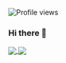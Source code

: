 ![Profile views](https://gpvc.arturio.dev/Ainiall)
### Hi there 👋

<a href="https://github.com/Ainiall">
  <img align="center" src="https://github-readme-stats.vercel.app/api?username=Ainiall&show_icons=true&theme=material-palenight&line_height=20" />
</a>
<a href="https://github.com/Ainiall">
  <img align="center" src="https://github-readme-stats.vercel.app/api/top-langs/?username=Ainiall&layout=compact&theme=material-palenight" />
</a>


<!--
**Ainiall/Ainiall** is a ✨ _special_ ✨ repository because its `README.md` (this file) appears on your GitHub profile.

Here are some ideas to get you started:

- 🔭 I’m currently working on ...
- 🌱 I’m currently learning ...
- 👯 I’m looking to collaborate on ...
- 🤔 I’m looking for help with ...
- 💬 Ask me about ...
- 📫 How to reach me: ...
- 😄 Pronouns: ...
- ⚡ Fun fact: ...
-->
